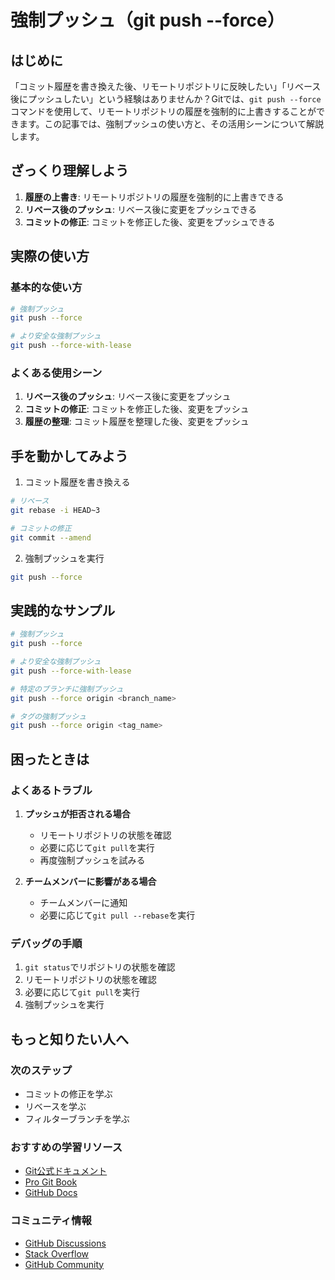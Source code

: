 # 強制プッシュ（git push --force）

## はじめに
「コミット履歴を書き換えた後、リモートリポジトリに反映したい」「リベース後にプッシュしたい」という経験はありませんか？Gitでは、`git push --force`コマンドを使用して、リモートリポジトリの履歴を強制的に上書きすることができます。この記事では、強制プッシュの使い方と、その活用シーンについて解説します。

## ざっくり理解しよう
1. **履歴の上書き**: リモートリポジトリの履歴を強制的に上書きできる
2. **リベース後のプッシュ**: リベース後に変更をプッシュできる
3. **コミットの修正**: コミットを修正した後、変更をプッシュできる

## 実際の使い方
### 基本的な使い方
```bash
# 強制プッシュ
git push --force

# より安全な強制プッシュ
git push --force-with-lease
```

### よくある使用シーン
1. **リベース後のプッシュ**: リベース後に変更をプッシュ
2. **コミットの修正**: コミットを修正した後、変更をプッシュ
3. **履歴の整理**: コミット履歴を整理した後、変更をプッシュ

## 手を動かしてみよう
1. コミット履歴を書き換える
```bash
# リベース
git rebase -i HEAD~3

# コミットの修正
git commit --amend
```
2. 強制プッシュを実行
```bash
git push --force
```

## 実践的なサンプル
```bash
# 強制プッシュ
git push --force

# より安全な強制プッシュ
git push --force-with-lease

# 特定のブランチに強制プッシュ
git push --force origin <branch_name>

# タグの強制プッシュ
git push --force origin <tag_name>
```

## 困ったときは
### よくあるトラブル
1. **プッシュが拒否される場合**
   - リモートリポジトリの状態を確認
   - 必要に応じて`git pull`を実行
   - 再度強制プッシュを試みる

2. **チームメンバーに影響がある場合**
   - チームメンバーに通知
   - 必要に応じて`git pull --rebase`を実行

### デバッグの手順
1. `git status`でリポジトリの状態を確認
2. リモートリポジトリの状態を確認
3. 必要に応じて`git pull`を実行
4. 強制プッシュを実行

## もっと知りたい人へ
### 次のステップ
- コミットの修正を学ぶ
- リベースを学ぶ
- フィルターブランチを学ぶ

### おすすめの学習リソース
- [Git公式ドキュメント](https://git-scm.com/docs/git-push)
- [Pro Git Book](https://git-scm.com/book/ja/v2)
- [GitHub Docs](https://docs.github.com/ja)

### コミュニティ情報
- [GitHub Discussions](https://github.com/git/git/discussions)
- [Stack Overflow](https://stackoverflow.com/questions/tagged/git)
- [GitHub Community](https://github.community/)

